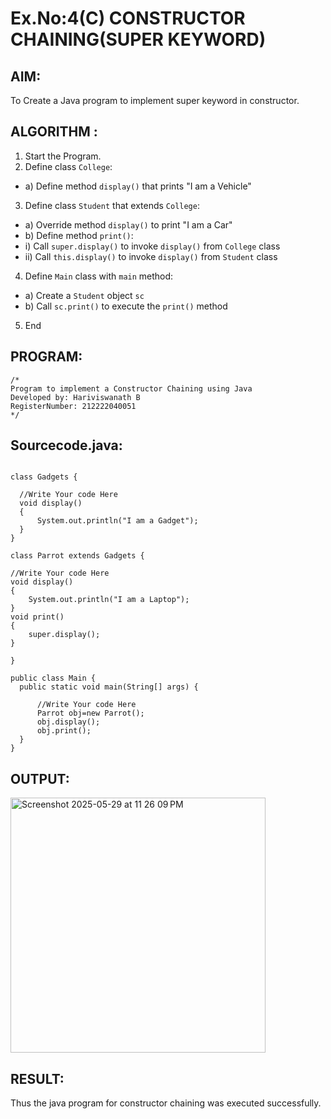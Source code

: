 # Ex.No:4(C)    CONSTRUCTOR CHAINING(SUPER KEYWORD)

## AIM:
To Create a Java program to implement super keyword in constructor.

## ALGORITHM :
1.  Start the Program.
2.	Define class `College`:
-	a) Define method `display()` that prints "I am a Vehicle"
3.	Define class `Student` that extends `College`:
-	a) Override method `display()` to print "I am a Car"
-	b) Define method `print()`:
-	i) Call `super.display()` to invoke `display()` from `College` class
-	ii) Call `this.display()` to invoke `display()` from `Student` class
4.	Define `Main` class with `main` method:
-	a) Create a `Student` object `sc`
-	b) Call `sc.print()` to execute the `print()` method
5.	End







## PROGRAM:
 ```
/*
Program to implement a Constructor Chaining using Java
Developed by: Hariviswanath B
RegisterNumber: 212222040051
*/
```

## Sourcecode.java:
```

class Gadgets {

  //Write Your code Here
  void display()
  {
      System.out.println("I am a Gadget");
  }
}

class Parrot extends Gadgets {

//Write Your code Here  
void display()
{
    System.out.println("I am a Laptop");
}
void print()
{
    super.display();
}
  
}

public class Main {
  public static void main(String[] args) {
      
      //Write Your code Here
      Parrot obj=new Parrot();
      obj.display();
      obj.print();
  }
}
```






## OUTPUT:
<img width="408" alt="Screenshot 2025-05-29 at 11 26 09 PM" src="https://github.com/user-attachments/assets/cb9936ae-667b-4e6f-8230-4b808d07a066" />



## RESULT:
Thus the java program for constructor chaining was executed successfully.





